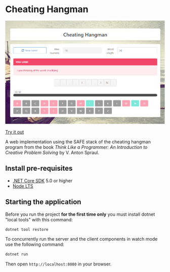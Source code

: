 # Cheating Hangman

[![Screenshot](./images/screenshot.png)](https://cheatinghangman.azurewebsites.net/)

[Try it out](https://cheatinghangman.azurewebsites.net/)

A web implementation using the SAFE stack of the cheating hangman program from the book _Think Like a Programmer: An Introduction to Creative Problem Solving_ by V. Anton Spraul.

## Install pre-requisites

-   [.NET Core SDK](https://www.microsoft.com/net/download) 5.0 or higher
-   [Node LTS](https://nodejs.org/en/download/)

## Starting the application

Before you run the project **for the first time only** you must install dotnet "local tools" with this command:

```bash
dotnet tool restore
```

To concurrently run the server and the client components in watch mode use the following command:

```bash
dotnet run
```

Then open `http://localhost:8080` in your browser.
